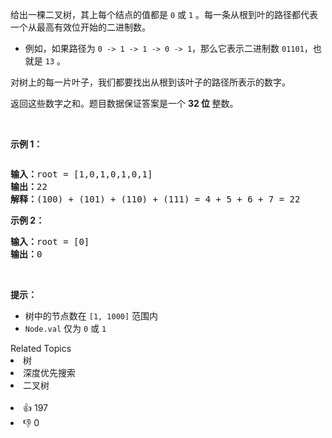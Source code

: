 <p>给出一棵二叉树，其上每个结点的值都是&nbsp;<code>0</code>&nbsp;或&nbsp;<code>1</code>&nbsp;。每一条从根到叶的路径都代表一个从最高有效位开始的二进制数。</p>

<ul>
	<li>例如，如果路径为&nbsp;<code>0 -&gt; 1 -&gt; 1 -&gt; 0 -&gt; 1</code>，那么它表示二进制数&nbsp;<code>01101</code>，也就是&nbsp;<code>13</code>&nbsp;。</li>
</ul>

<p>对树上的每一片叶子，我们都要找出从根到该叶子的路径所表示的数字。</p>

<p>返回这些数字之和。题目数据保证答案是一个 <strong>32 位 </strong>整数。</p>

<p>&nbsp;</p>

<p><strong>示例 1：</strong></p>
<img alt="" src="https://assets.leetcode.com/uploads/2019/04/04/sum-of-root-to-leaf-binary-numbers.png" />
<pre>
<strong>输入：</strong>root = [1,0,1,0,1,0,1]
<strong>输出：</strong>22
<strong>解释：</strong>(100) + (101) + (110) + (111) = 4 + 5 + 6 + 7 = 22
</pre>

<p><strong>示例 2：</strong></p>

<pre>
<strong>输入：</strong>root = [0]
<strong>输出：</strong>0
</pre>

<p>&nbsp;</p>

<p><strong>提示：</strong></p>

<ul>
	<li>树中的节点数在&nbsp;<code>[1, 1000]</code>&nbsp;范围内</li>
	<li><code>Node.val</code>&nbsp;仅为 <code>0</code> 或 <code>1</code>&nbsp;</li>
</ul>
<div><div>Related Topics</div><div><li>树</li><li>深度优先搜索</li><li>二叉树</li></div></div><br><div><li>👍 197</li><li>👎 0</li></div>